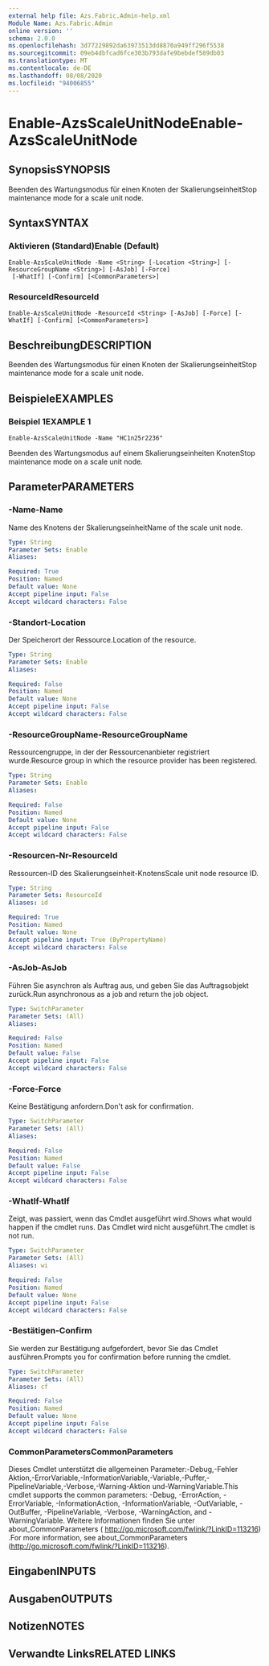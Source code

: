 ```yaml
---
external help file: Azs.Fabric.Admin-help.xml
Module Name: Azs.Fabric.Admin
online version: ''
schema: 2.0.0
ms.openlocfilehash: 3d77229892da63973513dd8870a949ff296f5538
ms.sourcegitcommit: 09eb4dbfcad6fce303b793dafe9bebdef589db03
ms.translationtype: MT
ms.contentlocale: de-DE
ms.lasthandoff: 08/08/2020
ms.locfileid: "94006855"
---
```

# <span data-ttu-id="49e5b-101">Enable-AzsScaleUnitNode</span><span class="sxs-lookup"><span data-stu-id="49e5b-101">Enable-AzsScaleUnitNode</span></span>

## <span data-ttu-id="49e5b-102">Synopsis</span><span class="sxs-lookup"><span data-stu-id="49e5b-102">SYNOPSIS</span></span>
<span data-ttu-id="49e5b-103">Beenden des Wartungsmodus für einen Knoten der Skalierungseinheit</span><span class="sxs-lookup"><span data-stu-id="49e5b-103">Stop maintenance mode for a scale unit node.</span></span>

## <span data-ttu-id="49e5b-104">Syntax</span><span class="sxs-lookup"><span data-stu-id="49e5b-104">SYNTAX</span></span>

### <span data-ttu-id="49e5b-105">Aktivieren (Standard)</span><span class="sxs-lookup"><span data-stu-id="49e5b-105">Enable (Default)</span></span>
```
Enable-AzsScaleUnitNode -Name <String> [-Location <String>] [-ResourceGroupName <String>] [-AsJob] [-Force]
 [-WhatIf] [-Confirm] [<CommonParameters>]
```

### <span data-ttu-id="49e5b-106">ResourceId</span><span class="sxs-lookup"><span data-stu-id="49e5b-106">ResourceId</span></span>
```
Enable-AzsScaleUnitNode -ResourceId <String> [-AsJob] [-Force] [-WhatIf] [-Confirm] [<CommonParameters>]
```

## <span data-ttu-id="49e5b-107">Beschreibung</span><span class="sxs-lookup"><span data-stu-id="49e5b-107">DESCRIPTION</span></span>
<span data-ttu-id="49e5b-108">Beenden des Wartungsmodus für einen Knoten der Skalierungseinheit</span><span class="sxs-lookup"><span data-stu-id="49e5b-108">Stop maintenance mode for a scale unit node.</span></span>

## <span data-ttu-id="49e5b-109">Beispiele</span><span class="sxs-lookup"><span data-stu-id="49e5b-109">EXAMPLES</span></span>

### <span data-ttu-id="49e5b-110">Beispiel 1</span><span class="sxs-lookup"><span data-stu-id="49e5b-110">EXAMPLE 1</span></span>
```
Enable-AzsScaleUnitNode -Name "HC1n25r2236"
```

<span data-ttu-id="49e5b-111">Beenden des Wartungsmodus auf einem Skalierungseinheiten Knoten</span><span class="sxs-lookup"><span data-stu-id="49e5b-111">Stop maintenance mode on a scale unit node.</span></span>

## <span data-ttu-id="49e5b-112">Parameter</span><span class="sxs-lookup"><span data-stu-id="49e5b-112">PARAMETERS</span></span>

### <span data-ttu-id="49e5b-113">-Name</span><span class="sxs-lookup"><span data-stu-id="49e5b-113">-Name</span></span>
<span data-ttu-id="49e5b-114">Name des Knotens der Skalierungseinheit</span><span class="sxs-lookup"><span data-stu-id="49e5b-114">Name of the scale unit node.</span></span>

```yaml
Type: String
Parameter Sets: Enable
Aliases:

Required: True
Position: Named
Default value: None
Accept pipeline input: False
Accept wildcard characters: False
```

### <span data-ttu-id="49e5b-115">-Standort</span><span class="sxs-lookup"><span data-stu-id="49e5b-115">-Location</span></span>
<span data-ttu-id="49e5b-116">Der Speicherort der Ressource.</span><span class="sxs-lookup"><span data-stu-id="49e5b-116">Location of the resource.</span></span>

```yaml
Type: String
Parameter Sets: Enable
Aliases:

Required: False
Position: Named
Default value: None
Accept pipeline input: False
Accept wildcard characters: False
```

### <span data-ttu-id="49e5b-117">-ResourceGroupName</span><span class="sxs-lookup"><span data-stu-id="49e5b-117">-ResourceGroupName</span></span>
<span data-ttu-id="49e5b-118">Ressourcengruppe, in der der Ressourcenanbieter registriert wurde.</span><span class="sxs-lookup"><span data-stu-id="49e5b-118">Resource group in which the resource provider has been registered.</span></span>

```yaml
Type: String
Parameter Sets: Enable
Aliases:

Required: False
Position: Named
Default value: None
Accept pipeline input: False
Accept wildcard characters: False
```

### <span data-ttu-id="49e5b-119">-Resourcen-Nr</span><span class="sxs-lookup"><span data-stu-id="49e5b-119">-ResourceId</span></span>
<span data-ttu-id="49e5b-120">Ressourcen-ID des Skalierungseinheit-Knotens</span><span class="sxs-lookup"><span data-stu-id="49e5b-120">Scale unit node resource ID.</span></span>

```yaml
Type: String
Parameter Sets: ResourceId
Aliases: id

Required: True
Position: Named
Default value: None
Accept pipeline input: True (ByPropertyName)
Accept wildcard characters: False
```

### <span data-ttu-id="49e5b-121">-AsJob</span><span class="sxs-lookup"><span data-stu-id="49e5b-121">-AsJob</span></span>
<span data-ttu-id="49e5b-122">Führen Sie asynchron als Auftrag aus, und geben Sie das Auftragsobjekt zurück.</span><span class="sxs-lookup"><span data-stu-id="49e5b-122">Run asynchronous as a job and return the job object.</span></span>

```yaml
Type: SwitchParameter
Parameter Sets: (All)
Aliases:

Required: False
Position: Named
Default value: False
Accept pipeline input: False
Accept wildcard characters: False
```

### <span data-ttu-id="49e5b-123">-Force</span><span class="sxs-lookup"><span data-stu-id="49e5b-123">-Force</span></span>
<span data-ttu-id="49e5b-124">Keine Bestätigung anfordern.</span><span class="sxs-lookup"><span data-stu-id="49e5b-124">Don't ask for confirmation.</span></span>

```yaml
Type: SwitchParameter
Parameter Sets: (All)
Aliases:

Required: False
Position: Named
Default value: False
Accept pipeline input: False
Accept wildcard characters: False
```

### <span data-ttu-id="49e5b-125">-WhatIf</span><span class="sxs-lookup"><span data-stu-id="49e5b-125">-WhatIf</span></span>
<span data-ttu-id="49e5b-126">Zeigt, was passiert, wenn das Cmdlet ausgeführt wird.</span><span class="sxs-lookup"><span data-stu-id="49e5b-126">Shows what would happen if the cmdlet runs.</span></span>
<span data-ttu-id="49e5b-127">Das Cmdlet wird nicht ausgeführt.</span><span class="sxs-lookup"><span data-stu-id="49e5b-127">The cmdlet is not run.</span></span>

```yaml
Type: SwitchParameter
Parameter Sets: (All)
Aliases: wi

Required: False
Position: Named
Default value: None
Accept pipeline input: False
Accept wildcard characters: False
```

### <span data-ttu-id="49e5b-128">-Bestätigen</span><span class="sxs-lookup"><span data-stu-id="49e5b-128">-Confirm</span></span>
<span data-ttu-id="49e5b-129">Sie werden zur Bestätigung aufgefordert, bevor Sie das Cmdlet ausführen.</span><span class="sxs-lookup"><span data-stu-id="49e5b-129">Prompts you for confirmation before running the cmdlet.</span></span>

```yaml
Type: SwitchParameter
Parameter Sets: (All)
Aliases: cf

Required: False
Position: Named
Default value: None
Accept pipeline input: False
Accept wildcard characters: False
```

### <span data-ttu-id="49e5b-130">CommonParameters</span><span class="sxs-lookup"><span data-stu-id="49e5b-130">CommonParameters</span></span>
<span data-ttu-id="49e5b-131">Dieses Cmdlet unterstützt die allgemeinen Parameter:-Debug,-Fehler Aktion,-ErrorVariable,-InformationVariable,-Variable,-Puffer,-PipelineVariable,-Verbose,-Warning-Aktion und-WarningVariable.</span><span class="sxs-lookup"><span data-stu-id="49e5b-131">This cmdlet supports the common parameters: -Debug, -ErrorAction, -ErrorVariable, -InformationAction, -InformationVariable, -OutVariable, -OutBuffer, -PipelineVariable, -Verbose, -WarningAction, and -WarningVariable.</span></span> <span data-ttu-id="49e5b-132">Weitere Informationen finden Sie unter about_CommonParameters ( http://go.microsoft.com/fwlink/?LinkID=113216) .</span><span class="sxs-lookup"><span data-stu-id="49e5b-132">For more information, see about_CommonParameters (http://go.microsoft.com/fwlink/?LinkID=113216).</span></span>

## <span data-ttu-id="49e5b-133">Eingaben</span><span class="sxs-lookup"><span data-stu-id="49e5b-133">INPUTS</span></span>

## <span data-ttu-id="49e5b-134">Ausgaben</span><span class="sxs-lookup"><span data-stu-id="49e5b-134">OUTPUTS</span></span>

## <span data-ttu-id="49e5b-135">Notizen</span><span class="sxs-lookup"><span data-stu-id="49e5b-135">NOTES</span></span>

## <span data-ttu-id="49e5b-136">Verwandte Links</span><span class="sxs-lookup"><span data-stu-id="49e5b-136">RELATED LINKS</span></span>
